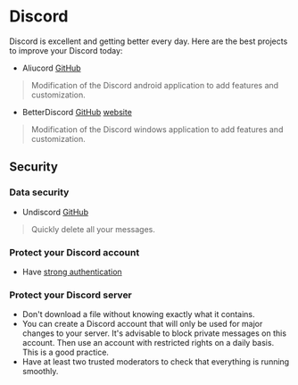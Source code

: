 # Discord
Discord is excellent and getting better every day. Here are the best projects to improve your Discord today:
- Aliucord [GitHub](https://github.com/Aliucord/Aliucord)
> Modification of the Discord android application to add features and customization.
- BetterDiscord [GitHub](https://github.com/BetterDiscord/BetterDiscord) [website](https://betterdiscord.app/)
> Modification of the Discord windows application to add features and customization.
## Security
### Data security
- Undiscord [GitHub](https://github.com/victornpb/undiscord)
> Quickly delete all your messages.
### Protect your Discord account
- Have [strong authentication](https://github.com/kyvernfoundation/kyvern/blob/main/courses/strongauthentication.md)
### Protect your Discord server
- Don't download a file without knowing exactly what it contains.
- You can create a Discord account that will only be used for major changes to your server. It's advisable to block private messages on this account. Then use an account with restricted rights on a daily basis. This is a good practice.
- Have at least two trusted moderators to check that everything is running smoothly.
